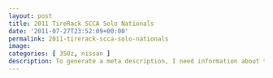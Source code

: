 ```yaml
---
layout: post
title: 2011 TireRack SCCA Solo Nationals
date: '2011-07-27T23:52:09+00:00'
permalink: 2011-tirerack-scca-solo-nationals
image:
categories: [ 350z, nissan ]
description: To generate a meta description, I need information about the content of the blog post. Could you please provide more details about the blog post?
---
```



